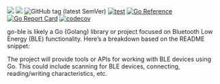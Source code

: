 ![](https://img.shields.io/badge/status-Work%20In%20Progress-8A2BE2)
![](https://workers-hub.zoom.us/j/89428436853?pwd=Qm41UHlJNW1LazN3RFVzV1dwM09udz09&from=addon)
![GitHub tag (latest SemVer)](https://img.shields.io/github/v/tag/cybergarage/go-ble)
[![test](https://github.com/cybergarage/go-ble/actions/workflows/make.yml/badge.svg)](https://github.com/cybergarage/go-ble/actions/workflows/make.yml)
[![Go Reference](https://pkg.go.dev/badge/github.com/cybergarage/go-ble.svg)](https://pkg.go.dev/github.com/cybergarage/go-ble)
 [![Go Report Card](https://img.shields.io/badge/go%20report-A%2B-brightgreen)](https://goreportcard.com/report/github.com/cybergarage/go-ble) 
 [![codecov](https://codecov.io/gh/cybergarage/go-ble/graph/badge.svg?token=7Y64KS92VD)](https://codecov.io/gh/cybergarage/go-ble)

go-ble is likely a Go (Golang) library or project focused on Bluetooth Low Energy (BLE) functionality. Here’s a breakdown based on the README snippet:

The project will provide tools or APIs for working with BLE devices using Go. This could include scanning for BLE devices, connecting, reading/writing characteristics, etc.

